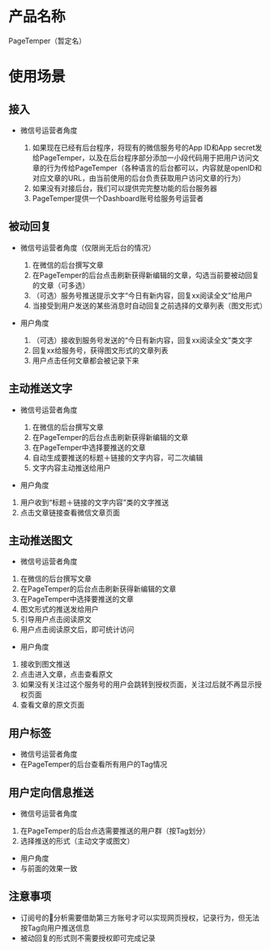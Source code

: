 # 产品名称
PageTemper（暂定名）

# 使用场景
## 接入
- 微信号运营者角度

  1. 如果现在已经有后台程序，将现有的微信服务号的App ID和App secret发给PageTemper，以及在后台程序部分添加一小段代码用于把用户访问文章的行为传给PageTemper（各种语言的后台都可以，内容就是openID和对应文章的URL，由当前使用的后台负责获取用户访问文章的行为）
  2. 如果没有对接后台，我们可以提供完完整功能的后台服务器
  3. PageTemper提供一个Dashboard账号给服务号运营者

## 被动回复
- 微信号运营者角度（仅限尚无后台的情况）
  1. 在微信的后台撰写文章
  2. 在PageTemper的后台点击刷新获得新编辑的文章，勾选当前要被动回复的文章（可多选）
  3. （可选）服务号推送提示文字“今日有新内容，回复xx阅读全文”给用户
  4. 当接受到用户发送的某些消息时自动回复之前选择的文章列表（图文形式）

- 用户角度
  1. （可选）接收到服务号发送的“今日有新内容，回复xx阅读全文”类文字
  2. 回复xx给服务号，获得图文形式的文章列表
  3. 用户点击任何文章都会被记录下来

## 主动推送文字
- 微信号运营者角度
  1. 在微信的后台撰写文章
  2. 在PageTemper的后台点击刷新获得新编辑的文章
  3. 在PageTemper中选择要推送的文章
  4. 自动生成要推送的标题＋链接的文字内容，可二次编辑
  5. 文字内容主动推送给用户

- 用户角度
 1. 用户收到“标题＋链接的文字内容”类的文字推送
 2. 点击文章链接查看微信文章页面

## 主动推送图文
- 微信号运营者角度
 1. 在微信的后台撰写文章
 2. 在PageTemper的后台点击刷新获得新编辑的文章
 3. 在PageTemper中选择要推送的文章
 4. 图文形式的推送发给用户
 5. 引导用户点击阅读原文
 6. 用户点击阅读原文后，即可统计访问

- 用户角度
 1. 接收到图文推送
 2. 点击进入文章，点击查看原文
 3. 如果没有关注过这个服务号的用户会跳转到授权页面，关注过后就不再显示授权页面
 4. 查看文章的原文页面

## 用户标签
- 微信号运营者角度
 - 在PageTemper的后台查看所有用户的Tag情况

## 用户定向信息推送
- 微信号运营者角度
 1. 在PageTemper的后台点选需要推送的用户群（按Tag划分）
 2. 选择推送的形式（主动文字或图文）

- 用户角度
 - 与前面的效果一致

## 注意事项
- 订阅号的分析需要借助第三方账号才可以实现网页授权，记录行为，但无法按Tag向用户推送信息
- 被动回复的形式则不需要授权即可完成记录
